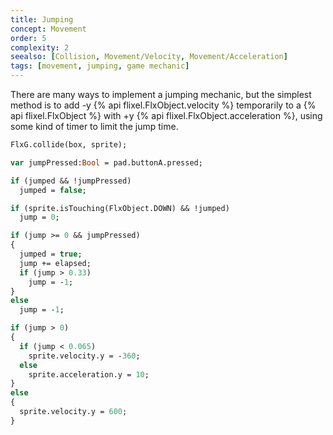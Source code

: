 ```yaml
---
title: Jumping
concept: Movement
order: 5
complexity: 2
seealso: [Collision, Movement/Velocity, Movement/Acceleration]
tags: [movement, jumping, game mechanic]
---
```

There are many ways to implement a jumping mechanic, but the simplest method is to add -y {% api flixel.FlxObject.velocity %} temporarily to a {% api flixel.FlxObject %} with +y {% api flixel.FlxObject.acceleration %}, using some kind of timer to limit the jump time.


```haxe
FlxG.collide(box, sprite);

var jumpPressed:Bool = pad.buttonA.pressed;

if (jumped && !jumpPressed)
  jumped = false;

if (sprite.isTouching(FlxObject.DOWN) && !jumped)
  jump = 0;

if (jump >= 0 && jumpPressed)
{
  jumped = true;
  jump += elapsed;
  if (jump > 0.33)
    jump = -1;
}
else
  jump = -1;

if (jump > 0)
{
  if (jump < 0.065)
    sprite.velocity.y = -360;
  else
    sprite.acceleration.y = 10;
}
else
{
  sprite.velocity.y = 600;
}
```
